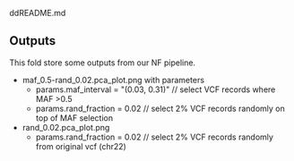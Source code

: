 ddREADME.md

## Outputs
This fold store some outputs from our NF pipeline. 
- maf_0.5-rand_0.02.pca_plot.png with parameters
  - params.maf_interval = "(0.03, 0.31)" // select VCF records where MAF >0.5
  - params.rand_fraction = 0.02          // select 2% VCF records randomly on top of MAF selection
- rand_0.02.pca_plot.png
  - params.rand_fraction = 0.02          // select 2% VCF records randomly from original vcf (chr22)

